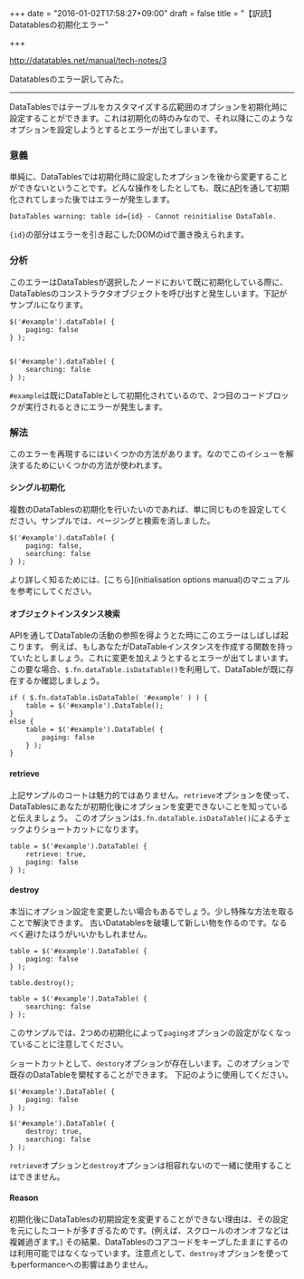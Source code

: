 +++
date = "2016-01-02T17:58:27+09:00"
draft = false
title = "【訳読】Datatablesの初期化エラー"

+++

http://datatables.net/manual/tech-notes/3

Datatablesのエラー訳してみた。

<hr>

DataTablesではテーブルをカスタマイズする広範囲のオプションを初期化時に設定することができます。これは初期化の時のみなので、それ以降にこのようなオプションを設定しようとするとエラーが出てしまいます。

### 意義

単純に、DataTablesでは初期化時に設定したオプションを後から変更することができないということです。どんな操作をしたとしても、既に[API](http://datatables.net/reference/api)を通して初期化されてしまった後ではエラーが発生します。

```
DataTables warning: table id={id} - Cannot reinitialise DataTable.
```

`{id}`の部分はエラーを引き起こしたDOMのidで置き換えられます。

### 分析

このエラーはDataTablesが選択したノードにおいて既に初期化している際に、DataTablesのコンストラクタオブジェクトを呼び出すと発生しいます。下記がサンプルになります。

```
$('#example').dataTable( {
    paging: false
} );
 
 
$('#example').dataTable( {
    searching: false
} );
```

`#example`は既にDataTableとして初期化されているので、2つ目のコードブロックが実行されるときにエラーが発生します。

### 解法

このエラーを再現するにはいくつかの方法があります。なのでこのイシューを解決するためにいくつかの方法が使われます。

#### シングル初期化

複数のDataTablesの初期化を行いたいのであれば、単に同じものを設定してください。サンプルでは、ページングと検索を消しました。

```
$('#example').dataTable( {
    paging: false,
    searching: false
} );
```

より詳しく知るためには、[こちら](initialisation options manual)のマニュアルを参考にしてください。

####  オブジェクトインスタンス検索

APIを通してDataTableの活動の参照を得ようとた時にこのエラーはしばしば起こります。
例えば、もしあなたがDataTableインスタンスを作成する関数を持っていたとしましょう。これに変更を加えようとするとエラーが出てしまいます。
この要な場合、`$.fn.dataTable.isDataTable()`を利用して、DataTableが既に存在するか確認しましょう。

```
if ( $.fn.dataTable.isDataTable( '#example' ) ) {
    table = $('#example').DataTable();
}
else {
    table = $('#example').DataTable( {
        paging: false
    } );
}
```

#### retrieve

上記サンプルのコートは魅力的ではありません。`retrieve`オプションを使って、DataTablesにあなたが初期化後にオプションを変更できないことを知っていると伝えましょう。
このオプションは`$.fn.dataTable.isDataTable()`によるチェックよりショートカットになります。

```
table = $('#example').DataTable( {
    retrieve: true,
    paging: false
} );
```


#### destroy

本当にオプション設定を変更したい場合もあるでしょう。少し特殊な方法を取ることで解決できます。
古いDatatablesを破壊して新しい物を作るのです。なるべく避けたほうがいいかもしれません。

```
table = $('#example').DataTable( {
    paging: false
} );
 
table.destroy();
 
table = $('#example').DataTable( {
    searching: false
} );
```

このサンプルでは、2つめの初期化によって`paging`オプションの設定がなくなっていることに注意してください。

ショートカットとして、`destory`オプションが存在しいます。このオプションで既存のDataTableを槊杖することができます。
下記のように使用してください。

```
$('#example').DataTable( {
    paging: false
} );
 
$('#example').DataTable( {
    destroy: true,
    searching: false
} );
```

`retrieve`オプションと`destroy`オプションは相容れないので一緒に使用することはできません。

#### Reason

初期化後にDataTablesの初期設定を変更することができない理由は、その設定を元にしたコートが多すぎるためです。(例えば、スクロールのオンオフなどは複雑過ぎます。)
その結果、DataTablesのコアコードをキープしたままにするのは利用可能ではなくなっています。注意点として、`destroy`オプションを使ってもperformanceへの影響はありません。

